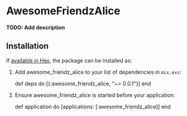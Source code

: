 # AwesomeFriendzAlice

**TODO: Add description**

## Installation

If [available in Hex](https://hex.pm/docs/publish), the package can be installed as:

  1. Add awesome_friendz_alice to your list of dependencies in `mix.exs`:

        def deps do
          [{:awesome_friendz_alice, "~> 0.0.1"}]
        end

  2. Ensure awesome_friendz_alice is started before your application:

        def application do
          [applications: [:awesome_friendz_alice]]
        end


